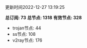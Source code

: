 更新时间2022-12-27 13:19:25

**总订阅: 73**
**总节点: 1318**
**有效节点: 328**
- trojan节点: 44
- ss节点: 108
- v2ray节点: 176
